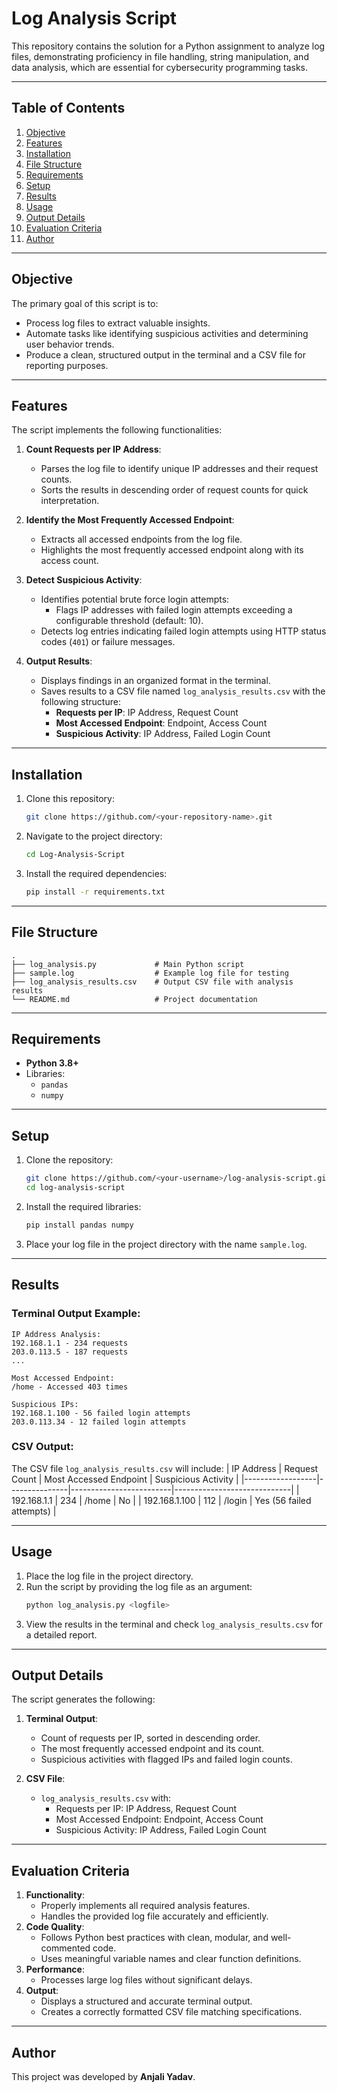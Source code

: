 
# Log Analysis Script

This repository contains the solution for a Python assignment to analyze log files, demonstrating proficiency in file handling, string manipulation, and data analysis, which are essential for cybersecurity programming tasks.

---

## Table of Contents
1. [Objective](#objective)
2. [Features](#features)
3. [Installation](#installation)
4. [File Structure](#file-structure)
5. [Requirements](#requirements)
6. [Setup](#setup)
7. [Results](#results)
8. [Usage](#usage)
9. [Output Details](#output-details)
10. [Evaluation Criteria](#evaluation-criteria)
11. [Author](#author)

---

## Objective
The primary goal of this script is to:
- Process log files to extract valuable insights.
- Automate tasks like identifying suspicious activities and determining user behavior trends.
- Produce a clean, structured output in the terminal and a CSV file for reporting purposes.

---

## Features
The script implements the following functionalities:
1. **Count Requests per IP Address**:
   - Parses the log file to identify unique IP addresses and their request counts.
   - Sorts the results in descending order of request counts for quick interpretation.

2. **Identify the Most Frequently Accessed Endpoint**:
   - Extracts all accessed endpoints from the log file.
   - Highlights the most frequently accessed endpoint along with its access count.

3. **Detect Suspicious Activity**:
   - Identifies potential brute force login attempts:
     - Flags IP addresses with failed login attempts exceeding a configurable threshold (default: 10).
   - Detects log entries indicating failed login attempts using HTTP status codes (`401`) or failure messages.

4. **Output Results**:
   - Displays findings in an organized format in the terminal.
   - Saves results to a CSV file named `log_analysis_results.csv` with the following structure:
     - **Requests per IP**: IP Address, Request Count
     - **Most Accessed Endpoint**: Endpoint, Access Count
     - **Suspicious Activity**: IP Address, Failed Login Count

---

## Installation
1. Clone this repository:
   ```bash
   git clone https://github.com/<your-repository-name>.git
   ```

2. Navigate to the project directory:
   ```bash
   cd Log-Analysis-Script
   ```

3. Install the required dependencies:
   ```bash
   pip install -r requirements.txt
   ```

---

## File Structure
```
.
├── log_analysis.py             # Main Python script
├── sample.log                  # Example log file for testing
├── log_analysis_results.csv    # Output CSV file with analysis results
└── README.md                   # Project documentation
```

---

## Requirements
- **Python 3.8+**
- Libraries:
  - `pandas`
  - `numpy`

---

## Setup
1. Clone the repository:
   ```bash
   git clone https://github.com/<your-username>/log-analysis-script.git
   cd log-analysis-script
   ```

2. Install the required libraries:
   ```bash
   pip install pandas numpy
   ```

3. Place your log file in the project directory with the name `sample.log`.

---

## Results

### Terminal Output Example:
```plaintext
IP Address Analysis:
192.168.1.1 - 234 requests
203.0.113.5 - 187 requests
...

Most Accessed Endpoint:
/home - Accessed 403 times

Suspicious IPs:
192.168.1.100 - 56 failed login attempts
203.0.113.34 - 12 failed login attempts
```

### CSV Output:
The CSV file `log_analysis_results.csv` will include:
| IP Address       | Request Count | Most Accessed Endpoint | Suspicious Activity         |
|------------------|---------------|-------------------------|-----------------------------|
| 192.168.1.1      | 234           | /home                  | No                          |
| 192.168.1.100    | 112           | /login                 | Yes (56 failed attempts)    |

---

## Usage
1. Place the log file in the project directory.
2. Run the script by providing the log file as an argument:
   ```bash
   python log_analysis.py <logfile>
   ```
3. View the results in the terminal and check `log_analysis_results.csv` for a detailed report.

---

## Output Details
The script generates the following:
1. **Terminal Output**:
   - Count of requests per IP, sorted in descending order.
   - The most frequently accessed endpoint and its count.
   - Suspicious activities with flagged IPs and failed login counts.

2. **CSV File**:
   - `log_analysis_results.csv` with:
     - Requests per IP: IP Address, Request Count
     - Most Accessed Endpoint: Endpoint, Access Count
     - Suspicious Activity: IP Address, Failed Login Count

---

## Evaluation Criteria
1. **Functionality**:
   - Properly implements all required analysis features.
   - Handles the provided log file accurately and efficiently.
2. **Code Quality**:
   - Follows Python best practices with clean, modular, and well-commented code.
   - Uses meaningful variable names and clear function definitions.
3. **Performance**:
   - Processes large log files without significant delays.
4. **Output**:
   - Displays a structured and accurate terminal output.
   - Creates a correctly formatted CSV file matching specifications.

---

## Author
This project was developed by **Anjali Yadav**.
